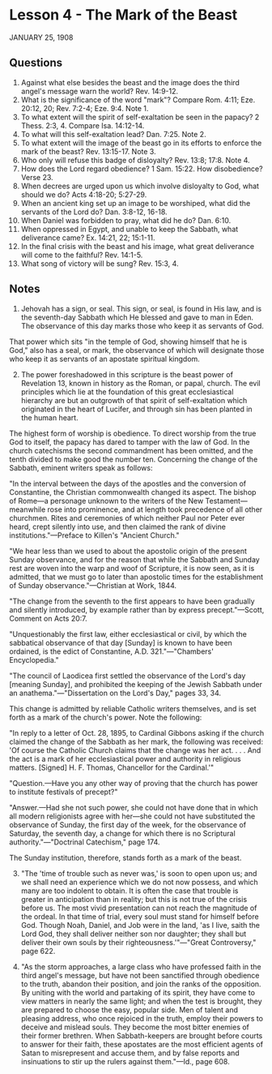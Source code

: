 # Lesson 4 - The Mark of the Beast

JANUARY 25, 1908

## Questions

1. Against what else besides the beast and the image does the third angel's message warn the world? Rev. 14:9-12.
2. What is the significance of the word "mark"? Compare Rom. 4:11; Eze. 20:12, 20; Rev. 7:2-4; Eze. 9:4. Note 1.
3. To what extent will the spirit of self-exaltation be seen in the papacy? 2 Thess. 2:3, 4. Compare Isa. 14:12-14.
4. To what will this self-exaltation lead? Dan. 7:25. Note 2.
5. To what extent will the image of the beast go in its efforts to enforce the mark of the beast? Rev. 13:15-17. Note 3.
6. Who only will refuse this badge of disloyalty? Rev. 13:8; 17:8. Note 4.
7. How does the Lord regard obedience? 1 Sam. 15:22. How disobedience? Verse 23.
8. When decrees are urged upon us which involve disloyalty to God, what should we do? Acts 4:18-20; 5:27-29.
9. When an ancient king set up an image to be worshiped, what did the servants of the Lord do? Dan. 3:8-12, 16-18.
10. When Daniel was forbidden to pray, what did he do? Dan. 6:10.
11. When oppressed in Egypt, and unable to keep the Sabbath, what deliverance came? Ex. 14:21, 22; 15:1-11.
12. In the final crisis with the beast and his image, what great deliverance will come to the faithful? Rev. 14:1-5.
13. What song of victory will be sung? Rev. 15:3, 4.

## Notes

1. Jehovah has a sign, or seal. This sign, or seal, is found in His law, and is the seventh-day Sabbath which He blessed and gave to man in Eden. The observance of this day marks those who keep it as servants of God.

That power which sits "in the temple of God, showing himself that he is God," also has a seal, or mark, the observance of which will designate those who keep it as servants of an apostate spiritual kingdom.

2. The power foreshadowed in this scripture is the beast power of Revelation 13, known in history as the Roman, or papal, church. The evil principles which lie at the foundation of this great ecclesiastical hierarchy are but an outgrowth of that spirit of self-exaltation which originated in the heart of Lucifer, and through sin has been planted in the human heart.

The highest form of worship is obedience. To direct worship from the true God to itself, the papacy has dared to tamper with the law of God. In the church catechisms the second commandment has been omitted, and the tenth divided to make good the number ten. Concerning the change of the Sabbath, eminent writers speak as follows:

"In the interval between the days of the apostles and the conversion of Constantine, the Christian commonwealth changed its aspect. The bishop of Rome—a personage unknown to the writers of the New Testament—meanwhile rose into prominence, and at length took precedence of all other churchmen. Rites and ceremonies of which neither Paul nor Peter ever heard, crept silently into use, and then claimed the rank of divine institutions."—Preface to Killen's "Ancient Church."

"We hear less than we used to about the apostolic origin of the present Sunday observance, and for the reason that while the Sabbath and Sunday rest are woven into the warp and woof of Scripture, it is now seen, as it is admitted, that we must go to later than apostolic times for the establishment of Sunday observance."—Christian at Work, 1844.

"The change from the seventh to the first appears to have been gradually and silently introduced, by example rather than by express precept."—Scott, Comment on Acts 20:7.

"Unquestionably the first law, either ecclesiastical or civil, by which the sabbatical observance of that day [Sunday] is known to have been ordained, is the edict of Constantine, A.D. 321."—"Chambers' Encyclopedia."

"The council of Laodicea first settled the observance of the Lord's day [meaning Sunday], and prohibited the keeping of the Jewish Sabbath under an anathema."—"Dissertation on the Lord's Day," pages 33, 34.

This change is admitted by reliable Catholic writers themselves, and is set forth as a mark of the church's power. Note the following:

"In reply to a letter of Oct. 28, 1895, to Cardinal Gibbons asking if the church claimed the change of the Sabbath as her mark, the following was received: 'Of course the Catholic Church claims that the change was her act. . . . And the act is a mark of her ecclesiastical power and authority in religious matters. [Signed] H. F. Thomas, Chancellor for the Cardinal.'"

"Question.—Have you any other way of proving that the church has power to institute festivals of precept?"

"Answer.—Had she not such power, she could not have done that in which all modern religionists agree with her—she could not have substituted the observance of Sunday, the first day of the week, for the observance of Saturday, the seventh day, a change for which there is no Scriptural authority."—"Doctrinal Catechism," page 174.

The Sunday institution, therefore, stands forth as a mark of the beast.

3. "The 'time of trouble such as never was,' is soon to open upon us; and we shall need an experience which we do not now possess, and which many are too indolent to obtain. It is often the case that trouble is greater in anticipation than in reality; but this is not true of the crisis before us. The most vivid presentation can not reach the magnitude of the ordeal. In that time of trial, every soul must stand for himself before God. Though Noah, Daniel, and Job were in the land, 'as I live, saith the Lord God, they shall deliver neither son nor daughter; they shall but deliver their own souls by their righteousness.'"—"Great Controversy," page 622.

4. "As the storm approaches, a large class who have professed faith in the third angel's message, but have not been sanctified through obedience to the truth, abandon their position, and join the ranks of the opposition. By uniting with the world and partaking of its spirit, they have come to view matters in nearly the same light; and when the test is brought, they are prepared to choose the easy, popular side. Men of talent and pleasing address, who once rejoiced in the truth, employ their powers to deceive and mislead souls. They become the most bitter enemies of their former brethren. When Sabbath-keepers are brought before courts to answer for their faith, these apostates are the most efficient agents of Satan to misrepresent and accuse them, and by false reports and insinuations to stir up the rulers against them."—Id., page 608.